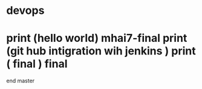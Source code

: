 # devops
print (hello world)
mhai7-final
print (git hub intigration wih jenkins )
print ( final )
final
=======
end
master
